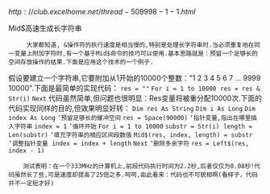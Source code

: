 $http://club.excelhome.net/thread-509998-1-1.html$



Mid$高速生成长字符串

         大家都知道, &操作符的执行速度是相当慢的,特别是处理长字符串时.当必须重复地在同一变量上附加字符时,有一个基于Mid$命令的技巧可以使用.基本思路就是：预留一个足够长的空间存放操作的结果.下面是应用这个技术的一个例子.
假设要建立一个字符串,它要附加从1开始的10000个整数："1 2 3 4 5 6 7 ... 9999 10000".下面是最简单的实现代码：
`res = ""` 
​	`For i = 1 to 10000`
​	`res = res & Str(i)`
`Next`
         代码虽然简单,但问题也很明显：Res变量将被重分配10000次.下面的代码实现同样的目的,但效果明显好转：
`Dim res As String` 
`Dim i As Long` 
`Dim index As Long` 
`‘预留足够长的缓冲空间`
`res = Space(90000)`
`‘指针变量,指出在哪里插入字符串`
`index = 1`
`‘循环开始`
`For i = 1 to 10000`
​	`substr = Str(i)`
​	`length = Len(substr)`
​	`‘填充字符串的相应区间段数值`
​	`Mid$(res, index, length) = substr`
`‘调整指针变量`
​	`index = index + length`
`Next`
`‘删除多余字符`
`res = Left$(res, index - 1)`

        测试表明：在一个333MHz的计算机上,前段代码执行时间为2.2秒,后者仅仅为0.08秒!代码虽然长了些,可是速度却提高了25倍之多.呵呵,由此看来：代码也不可貌相啊(看样子，代码并不一定短才好) 

